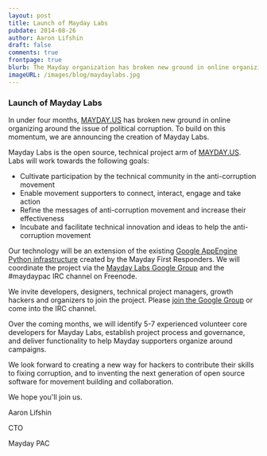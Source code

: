 ```yaml
---
layout: post
title: Launch of Mayday Labs
pubdate: 2014-08-26
author: Aaron Lifshin
draft: false
comments: true
frontpage: true
blurb: The Mayday organization has broken new ground in online organizing of activists around the issue of corruption.  To build on this momentum, we are announcing the creation of Mayday Labs.
imageURL: /images/blog/maydaylabs.jpg
---
```


### Launch of Mayday Labs

In under four months, [MAYDAY.US](https://mayday.us) has broken new ground in online organizing around the issue of political corruption.  To build on this momentum, we are announcing the creation of Mayday Labs.

Mayday Labs is the open source, technical project arm of [MAYDAY.US](https://mayday.us).  Labs will work towards the following goals:

 - Cultivate participation by the technical community in the anti-corruption
movement
 - Enable movement supporters to connect, interact, engage and take action
 - Refine the messages of anti-corruption movement and increase their effectiveness
 - Incubate and facilitate technical innovation and ideas to help the anti-corruption
movement

Our technology will be an extension of the existing [Google AppEngine Python infrastructure](https://github.com/MayOneUS/wiki/wiki/Developer-Information) created by the Mayday First Responders.  We will coordinate the project via the [Mayday Labs Google Group](https://groups.google.com/forum/#!forum/mayday-labs) and the #maydaypac IRC channel on Freenode.

We invite developers, designers, technical project managers, growth hackers and organizers to join the project.  Please [join the Google Group](https://groups.google.com/forum/#!forum/mayday-labs) or come into the IRC channel.

Over the coming months, we will identify 5-7 experienced volunteer core developers for Mayday Labs, establish project process and governance, and deliver functionality to help Mayday supporters organize around campaigns.

We look forward to creating a new way for hackers to contribute their skills to fixing corruption, and to inventing the next generation of open source software for movement building and collaboration.

We hope you'll join us.

Aaron Lifshin

CTO

Mayday PAC
